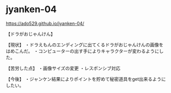# jyanken-04

https://ado529.github.io/jyanken-04/

【ドラがおじゃんけん】

【現状】
・ドラえもんのエンディングに出てくるドラがおじゃんけんの画像をはめこんだ。
・コンピューターの出す手によりキャラクターが変わるようにした。

【苦労した点】
・画像サイズの変更
・レスポンシブ対応

【今後】
・ジャンケン結果によりポイントを貯めて秘密道具をget出来るようにしたい。
